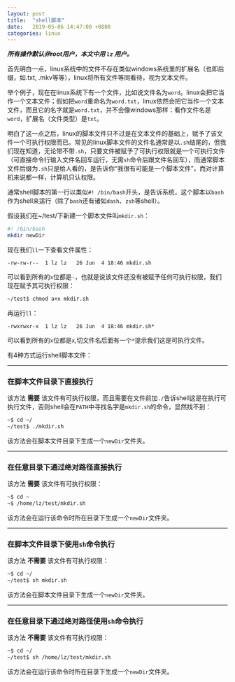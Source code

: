 ```yaml
---
layout: post
title:  "shell脚本"
date:   2019-05-06 14:47:00 +0800
categories: linux
---
```


***所有操作默认非root用户，本文中用 `lz` 用户。***

首先明白一点，linux系统中的文件不存在类似windows系统里的扩展名（也即后缀，如.txt, .mkv等等），linux将所有文件等同看待，视为文本文件。

举个例子，现在在linux系统下有一个文件，比如说文件名为`word`。linux会把它当作一个文本文件；假如把`word`重命名为`word.txt`，linux依然会把它当作一个文本文件，而且它的名字就是`word.txt`，并不会像windows那样：看作文件名是`word`，扩展名（文件类型）是`txt`。

明白了这一点之后，linux的脚本文件只不过是在文本文件的基础上，赋予了该文件一个可执行权限而已。常见的linux脚本文件的文件名通常是以`.sh`结尾的，但我们现在知道，无论带不带`.sh`，只要文件被赋予了可执行权限就是一个可执行文件（可直接命令行输入文件名回车运行，无需`sh`命令后跟文件名回车），而通常脚本文件后缀为`.sh`只是给人看的，是告诉你“我很有可能是一个脚本文件”，而对计算机来说都一样，计算机只认权限。

通常shell脚本的第一行以类似`#! /bin/bash`开头，是告诉系统，这个脚本以`bash`作为shell来运行（除了`bash`还有诸如`dash`、`zsh`等shell）。

假设我们在~/test/下新建一个脚本文件叫`mkdir.sh`：

```sh
#! /bin/bash
mkdir newDir
```

现在我们`ll`一下查看文件属性：

```
-rw-rw-r--  1 lz lz   26 Jun  4 18:46 mkdir.sh
```

可以看到所有的`x`位都是`-`，也就是说该文件还没有被赋予任何可执行权限，我们现在赋予其可执行权限：

```sh
~/test$ chmod a+x mkdir.sh
```

再运行`ll`：

```
-rwxrwxr-x  1 lz lz   26 Jun  4 18:46 mkdir.sh*
```

可以看到所有的`x`位都是`x`,切文件名后面有一个`*`提示我们这是可执行文件。

有4种方式运行shell脚本文件：

---

### 在脚本文件目录下直接执行

该方法 **需要** 该文件有可执行权限，而且需要在文件前加`./`告诉shell这是在执行可执行文件，否则shell会在`PATH`中寻找名字是`mkdir.sh`的命令，显然找不到：

```sh
~$ cd ~/
~/test$ ./mkdir.sh
```

该方法会在脚本文件目录下生成一个`newDir`文件夹。

---

### 在任意目录下通过绝对路径直接执行

该方法 **需要** 该文件有可执行权限：

```sh
~$ cd ~
~$ /home/lz/test/mkdir.sh
```

该方法会在运行该命令时所在目录下生成一个`newDir`文件夹。

---

### 在脚本文件目录下使用`sh`命令执行

该方法 **不需要** 该文件有可执行权限：

```sh
~$ cd ~/
~/test$ sh mkdir.sh
```

该方法会在脚本文件目录下生成一个`newDir`文件夹。

---

### 在任意目录下通过绝对路径使用`sh`命令执行

该方法 **不需要** 该文件有可执行权限：

```sh
~$ cd ~/
~/test$ sh /home/lz/test/mkdir.sh
```

该方法会在运行该命令时所在目录下生成一个`newDir`文件夹。
